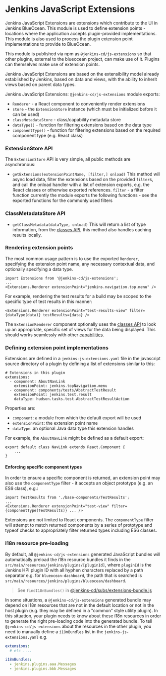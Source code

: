 # Jenkins JavaScript Extensions

Jenkins JavaScript Extensions are extensions which contribute to the UI in Jenkins BlueOcean.
This module is used to define extension points - locations where the application accepts plugin-provided implementations.
This module is also used to process the plugin extension point implementations to provide to BlueOcean.

This module is published via npm as `@jenkins-cd/js-extensions` so that other plugins, external to the blueocean project, can make use of it.
Plugins can themselves make use of extension points.

Jenkins JavaScript Extensions are based on the extensibility model already established by Jenkins, based on data and views, with the ability to inherit views based on parent data types.

Jenkins JavaScript Extensions: `@jenkins-cd/js-extensions` module exports:
- `Renderer` - a React component to conveniently render extensions
- `store` - the `ExtensionStore` instance (which must be initialized before it can be used)
- `classMetadataStore` - class/capability metadata store
- `dataType()` - function for filtering extensions based on the data type
- `componentType()` - function for filtering extensions based on the required component type (e.g. React class)

### ExtensionStore API

The `ExtensionStore` API is very simple, all public methods are asynchronous:

- `getExtensions(extensionPointName, [filter,] onload)`
    This method will async load data, filter the extensions based on the provided `filter`s, and call the onload handler with a list of extension exports, e.g. the React classes or otherwise exported references.
    `filter` - a filter function currently the module exports the following functions - see the exported functions for the commonly used filters

### ClassMetadataStore API

- `getClassMetadata(dataType, onload)`
    This will return a list of type information, from the [classes API](../blueocean-rest/README.md#classes_API), this method also handles caching results locally.

### Rendering extension points

The most common usage pattern is to use the exported `Renderer`, specifying the extension point name, any necessary contextual data, and optionally specifying a data type.

    import Extensions from '@jenkins-cd/js-extensions';
    ...
    <Extensions.Renderer extensionPoint="jenkins.navigation.top.menu" />

For example, rendering the test results for a build may be scoped to the specific type of test results in this manner:

    <Extensions.Renderer extensionPoint="test-results-view" filter={dataType(data)} testResults={data} />

The `ExtensionRenderer` component optionally uses the [classes API](../blueocean-rest/README.md#classes_API) to look up an appropriate, specific set of views for the data being displayed.
This should works seamlessly with other [capabilities](../blueocean-rest/README.md#capabilities).


### Defining extension point implementations

Extensions are defined in a `jenkins-js-extensions.yaml` file in the javascript source directory of a plugin by defining a list of extensions similar to this:

    # Extensions in this plugin
    extensions:
      - component: AboutNavLink
        extensionPoint: jenkins.topNavigation.menu
      - component: components/tests/AbstractTestResult
        extensionPoint: jenkins.test.result
        dataType: hudson.tasks.test.AbstractTestResultAction

Properties are:
- `component`: a module from which the default export will be used
- `extensionPoint`: the extension point name
- `dataType`: an optional Java data type this extension handles

For example, the `AboutNavLink` might be defined as a default export:

    export default class NavLink extends React.Component {
        ...
    }

#### Enforcing specific component types

In order to ensure a specific component is returned, an extension point may also use the `componentType` filter - it accepts an object prototype (e.g. an ES6 class), e.g.:

    import TestResults from './base-components/TestResults';
    ...
    <Extensions.Renderer extensionPoint="test-view" filter={componentType(TestResults)} ... />

Extensions are not limited to React components.
The `componentType` filter will attempt to match returned components by a series of prototype and typeof checks to appropriately filter returned types including ES6 classes.

### i18n resource pre-loading

By default, all `@jenkins-cd/js-extensions` generated JavaScript bundles will automatically preload the i18n resource bundles it finds in the
  `src/main/resources/jenkins/plugins/[pluginId]`, where `pluginId` is the Jenkins HPI plugin ID with all hyphen characters replaced by a path separator
   e.g. for `blueocean-dashboard`, the path that is searched is `src/main/resources/jenkins/plugins/blueocean/dashboard`.
   
> See `findI18nBundles()` in [@jenkins-cd/subs/extensions-bundle.js](@jenkins-cd/subs/extensions-bundle.js)

In some situations, a `@jenkins-cd/js-extensions` generated bundle may depend on i18n resources that are not in the default location or not in the host plugin (e.g. they may be defined in a "common" style utility plugin). In this situation,
  your plugin needs to know about these i18n resources in order to generate the right pre-loading code into the generated bundle. To tell `@jenkins-cd/js-extensions` about the resources in the other plugin, you need to manually define a `i18nBundles`
  list in the `jenkins-js-extensions.yaml` e.g.
    
```yaml
extensions:
  # etc ....

i18nBundles:
  - jenkins.plugins.aaa.Messages
  - jenkins.plugins.bbb.Messages
```
